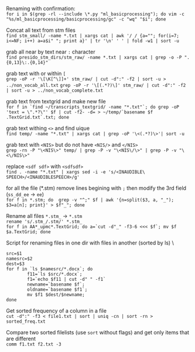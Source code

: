 
Renaming with confirmation: \
`for i in $(grep -rl --include \*.py "ml_basicprocessing"); do vim -c "%s/ml_basicprocessing/basicprocessing/gc" -c "wq" "$i"; done`

Concat all text from stm files \
`find stm_small/ -name *.txt | xargs cat | awk '/ / {a=""; for(i=7; i<=NF; i++) a=a$i" "; print a}' | tr '\n' ' ' | fold -w1 | sort -u`

grab all near by text near `:` character \
`find presido_stm_dirs/stm_raw/ -name *.txt | xargs cat | grep -o -P ".{0,13}\:.{0,14}"`

grab text with or within `[` \
`grep -oP -r '\[\K[^\]]+' stm_raw/ | cut -d":" -f2 | sort -u > ../non_vocab_all.txt`
`grep -oP -r '\[(.*?)\]' stm_raw/ | cut -d":" -f2 | sort -u > ../non_vocab_complete.txt`

grab text from textgrid and make new file \
```for f in `find ~/transcripts_textgrid/ -name "*.txt"`; do grep -oP 'text = \".*?\"' $f | cut -f2- -d= > ~/temp/`basename $f .TextGrid.txt`.txt; done```

grab text withing `<>` and find uique \
`find temp/ -name "*.txt" | xargs cat | grep -oP '\<(.*?)\>'| sort -u`

grab text with `<NIS>` but do not have `<NIS/>` and `</NIS>` \
`grep -rn -P "\<NIS\>" temp/ | grep -P -v "\<NIS\/\>" | grep -P -v "\<\/NIS\>"`

replace `<sdf sdf>` with `<sdfsdf>` \
`find . -name "*.txt" | xargs sed -i -e 's/<INAUDIBLE\ SPEECH>/<INAUDIBLESPEECH>/g' `

for all the file (*.stm) remove lines begining with `;` then modify the 3rd field (`ss_dd_ee` -> `ee`) \
`for f in *.stm; do  grep -v "^;" $f | awk '{n=split($3, a, "_"); $3=a[n]; print}' > $f"_"; done`

Rename all files `*.stm_` -> `*.stm` \
`rename 's/.stm_/.stm/' *.stm_` \
```for f in AA*_upmc*.TextGrid; do a=`cut -d"_" -f3-6 <<< $f`; mv $f $a.TextGrid; done```

Script for renaming files in one dir with files in another (sorted by ls) \
```
src=$1
namesrc=$2
dest=$3
for f in `ls $namesrc/*.docx`; do
        f11=`ls $src/*.docx`;
        f1=`echo $f11 | cut -d" " -f1`
        newname=`basename $f`;
        oldname=`basename $f1`;
        mv $f1 $dest/$newname;
done
```

Get sorted frequency of a column in a file \
`cut -d":" -f3 < file1.txt | sort | uniq -cn | sort -rn > sorted_freq.txt`

Compare two sorted filelists (use `sort` without flags) and get only items that are different \
`comm f1.txt f2.txt -3`
